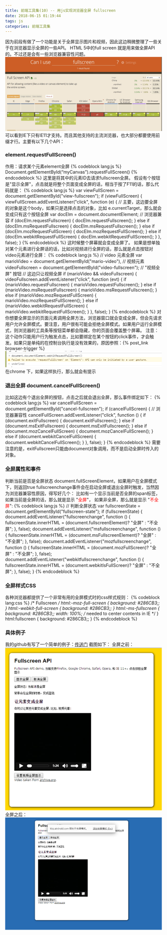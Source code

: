 ```yaml
---
title: 前端工具集(10) -- 用js实现浏览器全屏 fullscreen
date: 2018-06-15 01:19:44
tags: js
categories: 前端工具集
---
```

因为前段有做了一个功能是关于全屏显示图片和视频，因此这边稍微整理了一些关于在浏览器显示全屏的一些API。
HTML 5中的full screen 就是用来做全屏API的。不过还是会有一些浏览器兼容性问题。
![1](js-fullscreen/1.png)
可以看到IE下只有IE11才支持。而且其他支持的主流浏览器，也大部分都要使用前缀才行。主要有以下几个API：
<!--more-->
### element.requestFullScreen()
作用：请求某个元素element全屏
{% codeblock lang:js %}
Document.getElementById(“myCanvas”).requestFullScreen()
{% endcodeblock %}
这里是将其中的元素ID去请求fullscreen全屏。
假设有个按钮是"显示全屏"，点击就是将整个页面变成全屏的话，相当于按了F11的话，那么代码就是：
{% codeblock lang:js %}
var viewFullScreen = document.getElementById("view-fullscreen");
if (viewFullScreen) {
    viewFullScreen.addEventListener("click", function (e) {
        // 主要，这边要全屏的对象是这个body，如果只是选择点击的对象，比如 e.currentTarget，那么就会变成只有这个按钮全屏
        var docElm = document.documentElement;
        // 浏览器兼容
        if (docElm.requestFullscreen) {
            docElm.requestFullscreen();
        } else if (docElm.msRequestFullscreen) {
            docElm.msRequestFullscreen();
        } else if (docElm.mozRequestFullScreen) {
            docElm.mozRequestFullScreen();
        } else if (docElm.webkitRequestFullScreen) {
            docElm.webkitRequestFullScreen();
        }
    }, false);
}
{% endcodeblock %}
这时候整个屏幕就会变成全屏了。
如果是想单独对某个元素进行全屏话的话，比如对视频进行全屏的话，那么就是点击按钮对video元素进行全屏：
{% codeblock lang:js %}
// video 元素全屏
var marioVideo = document.getElementById("mario-video"),  // 视频元素
    videoFullscreen = document.getElementById("video-fullscreen");  // "视频全屏" 按钮
// 这边只让视频全屏
if (marioVideo && videoFullscreen) {
    videoFullscreen.addEventListener("click", function (evt) {
        if (marioVideo.requestFullscreen) {
            marioVideo.requestFullscreen();
        } else if (marioVideo.msRequestFullscreen) {
            marioVideo.msRequestFullscreen();
        } else if (marioVideo.mozRequestFullScreen) {
            marioVideo.mozRequestFullScreen();
        } else if (marioVideo.webkitRequestFullScreen) {
            marioVideo.webkitRequestFullScreen();
        }
    }, false);
}
{% endcodeblock %}
对你想要全屏显示的页面元素调用全屏方法，浏览器窗口就会变成全屏，但会先请求用户允许全屏模式。要注意，用户很有可能会拒绝全屏模式。如果用户运行全屏模式，则浏览器的工具条等按钮菜单都会隐藏，你的页面会覆盖整个屏幕。
注意：这个动作只能用户行为触发点击，比如要绑定在某个按钮的click事件，才会触发。如果只是单纯的在控制台执行是没有效果的，原因参照：{% post_link browser-trigger %}
![1](js-fullscreen/2.png)
在chrome 下，如果这样执行，那么就会有提示

### 退出全屏 document.cancelFullScreen()
比如这边有个退出全屏的按钮，点击之后就会退出全屏，那么事件绑定如下：
{% codeblock lang:js %}
var cancelFullScreen = document.getElementById("cancel-fullscreen");
if (cancelFullScreen) {
    // 浏览器兼容性
    cancelFullScreen.addEventListener("click", function () {
        if (document.exitFullscreen) {
            document.exitFullscreen();
        } else if (document.msExitFullscreen) {
            document.msExitFullscreen();
        } else if (document.mozCancelFullScreen) {
            document.mozCancelFullScreen();
        } else if (document.webkitCancelFullScreen) {
            document.webkitCancelFullScreen();
        }
    }, false);
}
{% endcodeblock %}
需要注意的是，exitFullscreen只能由document对象调用，而不是启动全屏时传入的对象。


### 全屏属性和事件
判断当前是否是全屏状态 document.fullScreenElement，如果用户在全屏模式下，则返回true
fullscreenchange事件会在启动全屏或退出全屏时触发，当然因为浏览器兼容性原因，得写好几个：
比如有一个显示当前是否全屏的span标签，如果当前是全屏的话，那么就是显示 "<font color=red>全屏</font>"， 如果非全屏，那么就是显示 "<font color=red>不全屏</font>":
{% codeblock lang:js %}
// 判断全屏状态
var fullscreenState = document.getElementById("fullscreen-state");
if (fullscreenState) {
    document.addEventListener("fullscreenchange", function () {
        fullscreenState.innerHTML = (document.fullscreenElement)? "全屏" : "不全屏";
    }, false);
    document.addEventListener("msfullscreenchange", function () {
        fullscreenState.innerHTML = (document.msFullscreenElement)? "全屏" : "不全屏";
    }, false);
    document.addEventListener("mozfullscreenchange", function () {
        fullscreenState.innerHTML = (document.mozFullScreen)? "全屏" : "不全屏";
    }, false);
    document.addEventListener("webkitfullscreenchange", function () {
        fullscreenState.innerHTML = (document.webkitIsFullScreen)? "全屏" : "不全屏";
    }, false);
}
{% endcodeblock %}


### 全屏样式CSS
各种浏览器都提供了一个非常有用的全屏模式时的css样式规则：
{% codeblock lang:css %}
/* Fullscreen */
html:-moz-full-screen {
    background: #286CB3;;
}
html:-webkit-full-screen {
    background: #286CB3;;
}
html:-ms-fullscreen {
    background: #286CB3;;
    width: 100%; /* needed to center contents in IE */
}
html:fullscreen {
    background: #286CB3;;
}
{% endcodeblock %}

### 具体例子
我的github有写了一个简单的例子：[传送门](https://github.com/kebingzao/js-fullscreen/)
截图如下：
全屏之前：
![1](js-fullscreen/3.png)
全屏之后：
![1](js-fullscreen/4.png)
